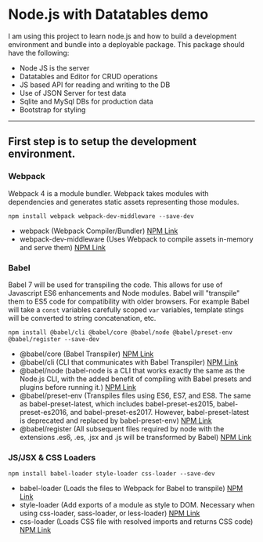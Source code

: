 # Node.js with Datatables demo

I am using this project to learn node.js and how to build a development environment and bundle into a deployable package.  This package should have the following:

- Node JS is the server
- Datatables and Editor for CRUD operations
- JS based API for reading and writing to the DB
- Use of JSON Server for test data
- Sqlite and MySql DBs for production data
- Bootstrap for styling

<hr>
<h2>First step is to setup the development environment.</h2>

<h3>Webpack</h3>
Webpack 4 is a module bundler. Webpack takes modules with dependencies and generates static assets representing those modules.

```
npm install webpack webpack-dev-middleware --save-dev
```

- webpack (Webpack Compiler/Bundler) [NPM Link](https://www.npmjs.com/package/webpack)
- webpack-dev-middleware (Uses Webpack to compile assets in-memory and serve them) [NPM Link](https://www.npmjs.com/package/webpack-dev-middleware)

<h3>Babel</h3>

Babel 7 will be used for transpiling the code.  This allows for use of Javascript ES6 enhancements and Node modules.  Babel will "transpile" them to ES5 code for compatibility with older browsers.  For example Babel will take a `const` variables carefully scoped `var` variables, template stings will be converted to string concatenation, etc.

```
npm install @babel/cli @babel/core @babel/node @babel/preset-env @babel/register --save-dev
```

- @babel/core (Babel Transpiler) [NPM Link](https://www.npmjs.com/package/@babel/core)
- @babel/cli (CLI that communicates with Babel Transpiler) [NPM Link](https://www.npmjs.com/package/@babel/cli)
- @babel/node (babel-node is a CLI that works exactly the same as the Node.js CLI, with the added benefit of compiling with Babel presets and plugins before running it.) [NPM Link](https://www.npmjs.com/package/@babel/node)
- @babel/preset-env (Transpiles files using ES6, ES7, and ES8. The same as babel-preset-latest, which includes babel-preset-es2015, babel-preset-es2016, and babel-preset-es2017. However, babel-preset-latest is deprecated and replaced by babel-preset-env) [NPM Link](https://www.npmjs.com/package/@babel/preset-env)
- @babel/register (All subsequent files required by node with the extensions .es6, .es, .jsx and .js will be transformed by Babel) [NPM Link](https://www.npmjs.com/package/babel-register)


<h3>JS/JSX & CSS Loaders</h3>

```
npm install babel-loader style-loader css-loader --save-dev
```

- babel-loader (Loads the files to Webpack for Babel to transpile) [NPM Link](https://www.npmjs.com/package/babel-loader)
- style-loader (Add exports of a module as style to DOM. Necessary when using css-loader, sass-loader, or less-loader) [NPM Link](https://www.npmjs.com/package/style-loader)
- css-loader (Loads CSS file with resolved imports and returns CSS code) [NPM Link](https://www.npmjs.com/package/css-loader)

